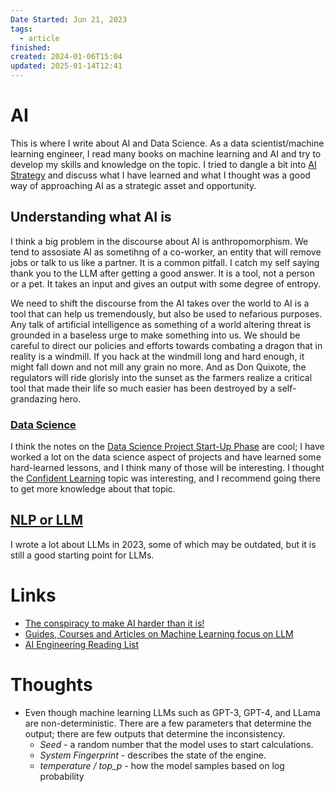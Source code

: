 ```yaml
---
Date Started: Jun 21, 2023
tags:
  - article
finished: 
created: 2024-01-06T15:04
updated: 2025-01-14T12:41
---
```



# AI
This is where I write about AI and Data Science. As a data scientist/machine learning engineer, I read many books on machine learning and AI and try to develop my skills and knowledge on the topic. 
I tried to dangle a bit into [AI Strategy](AI%20Strategy.md) and discuss what I have learned and what I thought was a good way of approaching AI as a strategic asset and opportunity. 

## Understanding what AI is
I think a big problem in the discourse about AI is anthropomorphism. We tend to assosiate AI as sometihng of a co-worker, an entity that will remove jobs or talk to us like a partner. It is a common pitfall. I catch my self saying thank you to the LLM after getting a good answer. It is a tool, not a person or a pet.  It takes an input and gives an output with some degree of entropy. 

We need to shift the discourse from the AI takes over the world to AI is a tool that can help us tremendously, but also be used to nefarious purposes. Any talk of artificial intelligence as something of a world altering threat is grounded in a baseless urge to make something into us. We should be careful to direct our policies and efforts towards combating a dragon that in reality is a windmill. If you hack at the windmill long and hard enough, it might fall down and not mill any grain no more. And as Don Quixote, the regulators will ride glorisly into the sunset as the farmers realize a critical tool that made their life so much easier has been destroyed by a self-grandazing hero. 


### [Data Science](Data%20Science/Data%20Science.md)

I think the notes on the [Data Science Project Start-Up Phase](Data%20Science/Data%20Science%20Project%20Start-Up%20Phase.md) are cool; I have worked a lot on the data science aspect of projects and have learned some hard-learned lessons, and I think many of those will be interesting. 
I thought the [Confident Learning](Data%20Science/Confident%20Learning.md) topic was interesting, and I recommend going there to get more knowledge about that topic. 


## [NLP or LLM](Language/NLP%20or%20LLM.md) 
I wrote a lot about LLMs in 2023, some of which may be outdated, but it is still a good starting point for LLMs. 

# Links

- [The conspiracy to make AI harder than it is!](https://www.youtube.com/watch?v=2eWuYf-aZE4)
- [Guides, Courses and Articles on Machine Learning focus on LLM](https://mlabonne.github.io/blog/)
- [AI Engineering Reading List](https://www.latent.space/p/2025-papers)

# Thoughts 
- Even though machine learning LLMs such as GPT-3, GPT-4, and LLama are non-deterministic. There are a few parameters that determine the output; there are few outputs that determine the inconsistency.
	- *Seed* - a random number that the model uses to start calculations.
	- *System Fingerprint* - describes the state of the engine.
	- *temperature / top_p* - how the model samples based on log probability


